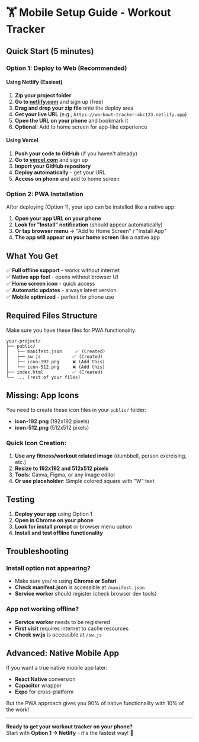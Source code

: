 # 🏋️ Mobile Setup Guide - Workout Tracker

## Quick Start (5 minutes)

### Option 1: Deploy to Web (Recommended)

#### **Using Netlify (Easiest)**
1. **Zip your project folder**
2. **Go to [netlify.com](https://netlify.com)** and sign up (free)
3. **Drag and drop your zip file** onto the deploy area
4. **Get your live URL** (e.g., `https://workout-tracker-abc123.netlify.app`)
5. **Open the URL on your phone** and bookmark it
6. **Optional**: Add to home screen for app-like experience

#### **Using Vercel**
1. **Push your code to GitHub** (if you haven't already)
2. **Go to [vercel.com](https://vercel.com)** and sign up
3. **Import your GitHub repository**
4. **Deploy automatically** - get your URL
5. **Access on phone** and add to home screen

### Option 2: PWA Installation

After deploying (Option 1), your app can be installed like a native app:

1. **Open your app URL on your phone**
2. **Look for "Install" notification** (should appear automatically)
3. **Or tap browser menu** → "Add to Home Screen" / "Install App"
4. **The app will appear on your home screen** like a native app

## What You Get

✅ **Full offline support** - works without internet  
✅ **Native app feel** - opens without browser UI  
✅ **Home screen icon** - quick access  
✅ **Automatic updates** - always latest version  
✅ **Mobile optimized** - perfect for phone use  

## Required Files Structure

Make sure you have these files for PWA functionality:
```
your-project/
├── public/
│   ├── manifest.json     ✅ (Created)
│   ├── sw.js            ✅ (Created)
│   ├── icon-192.png     ❌ (Add this)
│   └── icon-512.png     ❌ (Add this)
├── index.html           ✅ (Created)
└── ... (rest of your files)
```

## Missing: App Icons

You need to create these icon files in your `public/` folder:
- **icon-192.png** (192x192 pixels)
- **icon-512.png** (512x512 pixels)

### Quick Icon Creation:
1. **Use any fitness/workout related image** (dumbbell, person exercising, etc.)
2. **Resize to 192x192 and 512x512 pixels**
3. **Tools**: Canva, Figma, or any image editor
4. **Or use placeholder**: Simple colored square with "W" text

## Testing

1. **Deploy your app** using Option 1
2. **Open in Chrome on your phone**
3. **Look for install prompt** or browser menu option
4. **Install and test offline functionality**

## Troubleshooting

### Install option not appearing?
- Make sure you're using **Chrome or Safari**
- **Check manifest.json** is accessible at `/manifest.json`
- **Service worker** should register (check browser dev tools)

### App not working offline?
- **Service worker** needs to be registered
- **First visit** requires internet to cache resources
- **Check sw.js** is accessible at `/sw.js`

## Advanced: Native Mobile App

If you want a true native mobile app later:
- **React Native** conversion
- **Capacitor** wrapper
- **Expo** for cross-platform

But the PWA approach gives you 90% of native functionality with 10% of the work!

---

**Ready to get your workout tracker on your phone?**  
Start with **Option 1 → Netlify** - it's the fastest way! 🚀